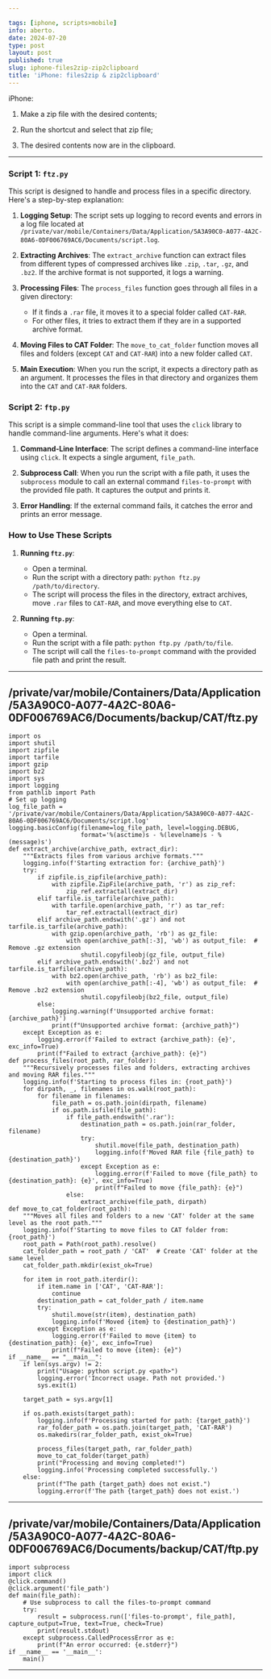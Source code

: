 ```yaml
---

tags: [iphone, scripts>mobile]
info: aberto.
date: 2024-07-20
type: post
layout: post
published: true
slug: iphone-files2zip-zip2clipboard
title: 'iPhone: files2zip & zip2clipboard'
---
```


iPhone:
1) Make a zip file with the desired contents;

2) Run the shortcut and select that zip file;

3) The desired contents now are in the clipboard.

***


### Script 1: `ftz.py`

This script is designed to handle and process files in a specific directory. Here's a step-by-step explanation:

1. **Logging Setup**: The script sets up logging to record events and errors in a log file located at `/private/var/mobile/Containers/Data/Application/5A3A90C0-A077-4A2C-80A6-0DF006769AC6/Documents/script.log`.

2. **Extracting Archives**: The `extract_archive` function can extract files from different types of compressed archives like `.zip`, `.tar`, `.gz`, and `.bz2`. If the archive format is not supported, it logs a warning.

3. **Processing Files**: The `process_files` function goes through all files in a given directory:
   - If it finds a `.rar` file, it moves it to a special folder called `CAT-RAR`.
   - For other files, it tries to extract them if they are in a supported archive format.

4. **Moving Files to CAT Folder**: The `move_to_cat_folder` function moves all files and folders (except `CAT` and `CAT-RAR`) into a new folder called `CAT`.

5. **Main Execution**: When you run the script, it expects a directory path as an argument. It processes the files in that directory and organizes them into the `CAT` and `CAT-RAR` folders.

### Script 2: `ftp.py`

This script is a simple command-line tool that uses the `click` library to handle command-line arguments. Here's what it does:

1. **Command-Line Interface**: The script defines a command-line interface using `click`. It expects a single argument, `file_path`.

2. **Subprocess Call**: When you run the script with a file path, it uses the `subprocess` module to call an external command `files-to-prompt` with the provided file path. It captures the output and prints it.

3. **Error Handling**: If the external command fails, it catches the error and prints an error message.

### How to Use These Scripts

1. **Running `ftz.py`**:
   - Open a terminal.
   - Run the script with a directory path: `python ftz.py /path/to/directory`.
   - The script will process the files in the directory, extract archives, move `.rar` files to `CAT-RAR`, and move everything else to `CAT`.

2. **Running `ftp.py`**:
   - Open a terminal.
   - Run the script with a file path: `python ftp.py /path/to/file`.
   - The script will call the `files-to-prompt` command with the provided file path and print the result.
  
***

/private/var/mobile/Containers/Data/Application/5A3A90C0-A077-4A2C-80A6-0DF006769AC6/Documents/backup/CAT/ftz.py
---
``` 
import os
import shutil
import zipfile
import tarfile
import gzip
import bz2
import sys
import logging
from pathlib import Path
# Set up logging
log_file_path = '/private/var/mobile/Containers/Data/Application/5A3A90C0-A077-4A2C-80A6-0DF006769AC6/Documents/script.log'
logging.basicConfig(filename=log_file_path, level=logging.DEBUG, 
                    format='%(asctime)s - %(levelname)s - %(message)s')
def extract_archive(archive_path, extract_dir):
    """Extracts files from various archive formats."""
    logging.info(f'Starting extraction for: {archive_path}')
    try:
        if zipfile.is_zipfile(archive_path):
            with zipfile.ZipFile(archive_path, 'r') as zip_ref:
                zip_ref.extractall(extract_dir)
        elif tarfile.is_tarfile(archive_path):
            with tarfile.open(archive_path, 'r') as tar_ref:
                tar_ref.extractall(extract_dir)
        elif archive_path.endswith('.gz') and not tarfile.is_tarfile(archive_path):
            with gzip.open(archive_path, 'rb') as gz_file:
                with open(archive_path[:-3], 'wb') as output_file:  # Remove .gz extension
                    shutil.copyfileobj(gz_file, output_file)
        elif archive_path.endswith('.bz2') and not tarfile.is_tarfile(archive_path):
            with bz2.open(archive_path, 'rb') as bz2_file:
                with open(archive_path[:-4], 'wb') as output_file:  # Remove .bz2 extension
                    shutil.copyfileobj(bz2_file, output_file)
        else:
            logging.warning(f'Unsupported archive format: {archive_path}')
            print(f"Unsupported archive format: {archive_path}")
    except Exception as e:
        logging.error(f'Failed to extract {archive_path}: {e}', exc_info=True)
        print(f"Failed to extract {archive_path}: {e}")
def process_files(root_path, rar_folder):
    """Recursively processes files and folders, extracting archives and moving RAR files."""
    logging.info(f'Starting to process files in: {root_path}')
    for dirpath, _, filenames in os.walk(root_path):
        for filename in filenames:
            file_path = os.path.join(dirpath, filename)
            if os.path.isfile(file_path):
                if file_path.endswith('.rar'):
                    destination_path = os.path.join(rar_folder, filename)
                    try:
                        shutil.move(file_path, destination_path)
                        logging.info(f'Moved RAR file {file_path} to {destination_path}')
                    except Exception as e:
                        logging.error(f'Failed to move {file_path} to {destination_path}: {e}', exc_info=True)
                        print(f"Failed to move {file_path}: {e}")
                else:
                    extract_archive(file_path, dirpath)
def move_to_cat_folder(root_path):
    """Moves all files and folders to a new 'CAT' folder at the same level as the root path."""
    logging.info(f'Starting to move files to CAT folder from: {root_path}')
    root_path = Path(root_path).resolve()
    cat_folder_path = root_path / 'CAT'  # Create 'CAT' folder at the same level
    cat_folder_path.mkdir(exist_ok=True)
    
    for item in root_path.iterdir():
        if item.name in ['CAT', 'CAT-RAR']:
            continue
        destination_path = cat_folder_path / item.name
        try:
            shutil.move(str(item), destination_path)
            logging.info(f'Moved {item} to {destination_path}')
        except Exception as e:
            logging.error(f'Failed to move {item} to {destination_path}: {e}', exc_info=True)
            print(f"Failed to move {item}: {e}")
if __name__ == "__main__":
    if len(sys.argv) != 2:
        print("Usage: python script.py <path>")
        logging.error('Incorrect usage. Path not provided.')
        sys.exit(1)
    
    target_path = sys.argv[1]
    
    if os.path.exists(target_path):
        logging.info(f'Processing started for path: {target_path}')
        rar_folder_path = os.path.join(target_path, 'CAT-RAR')
        os.makedirs(rar_folder_path, exist_ok=True)
        
        process_files(target_path, rar_folder_path)
        move_to_cat_folder(target_path)
        print("Processing and moving completed!")
        logging.info('Processing completed successfully.')
    else:
        print(f"The path {target_path} does not exist.")
        logging.error(f'The path {target_path} does not exist.')
``` 
---
/private/var/mobile/Containers/Data/Application/5A3A90C0-A077-4A2C-80A6-0DF006769AC6/Documents/backup/CAT/ftp.py
---
``` 
import subprocess
import click
@click.command()
@click.argument('file_path')
def main(file_path):
    # Use subprocess to call the files-to-prompt command
    try:
        result = subprocess.run(['files-to-prompt', file_path], capture_output=True, text=True, check=True)
        print(result.stdout)
    except subprocess.CalledProcessError as e:
        print(f"An error occurred: {e.stderr}")
if __name__ == '__main__':
    main()
``` 
---
